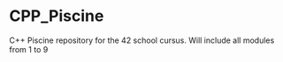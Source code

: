 # CPP_Piscine
C++ Piscine repository for the 42 school cursus. Will include all modules from 1 to 9

